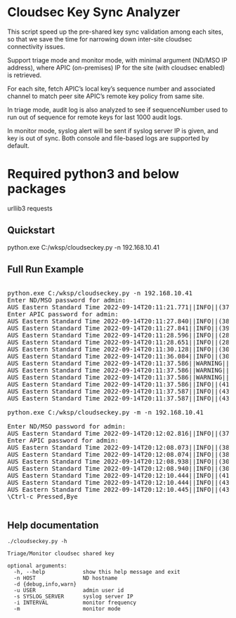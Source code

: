 # Cloudsec Key Sync Analyzer

This script speed up the pre-shared key sync validation among each sites, so that we save the time for narrowing down inter-site cloudsec connectivity issues.

Support triage mode and monitor mode, with minimal argument (ND/MSO IP address), where APIC (on-premises) IP for the site (with cloudsec enabled) is retrieved.

For each site, fetch APIC’s local key’s sequence number and associated channel to match peer site APIC’s remote key policy from same site.

In triage mode, audit log is also analyzed to see if sequenceNumber used to run out of sequence for remote keys for last 1000 audit logs.

In monitor mode, syslog alert will be sent if syslog server IP is given, and key is out of sync.
Both console and file-based logs are supported by default.


# Required python3 and below packages

urllib3
requests

## Quickstart

python.exe C:/wksp/cloudseckey.py -n 192.168.10.41

## Full Run Example

<pre>

python.exe C:/wksp/cloudseckey.py -n 192.168.10.41
Enter ND/MSO password for admin:
AUS Eastern Standard Time 2022-09-14T20:11:21.771||INFO||(376)||Retrieving Sites Info from ND/MSO
Enter APIC password for admin:
AUS Eastern Standard Time 2022-09-14T20:11:27.840||INFO||(384)||Retrieving Key Policy Info from APIC
AUS Eastern Standard Time 2022-09-14T20:11:27.841||INFO||(392)||Running in Triage Mode
AUS Eastern Standard Time 2022-09-14T20:11:28.596||INFO||(280)||Analyzing site fabric-site2 Audit Log for sequenceNumber out of order
AUS Eastern Standard Time 2022-09-14T20:11:28.651||INFO||(280)||Analyzing site fabric-site1 Audit Log for sequenceNumber out of order
AUS Eastern Standard Time 2022-09-14T20:11:30.128||INFO||(308)||Analyzing site fabric-site1 Share Key Policy for Matching
AUS Eastern Standard Time 2022-09-14T20:11:36.084||INFO||(308)||Analyzing site fabric-site2 Share Key Policy for Matching
AUS Eastern Standard Time 2022-09-14T20:11:37.586||WARNING||(413)|| Site 2 used to received remote key with sequenceNumber out of order
AUS Eastern Standard Time 2022-09-14T20:11:37.586||WARNING||(415)||2022-09-14T09:54:44.483+00:00, Local Site ID: 2 , Peer Site ID: 1 , sequenceNumber  (Old: 5126, New: 1)
AUS Eastern Standard Time 2022-09-14T20:11:37.586||WARNING||(415)||2022-09-07T11:02:34.511+00:00, Local Site ID: 2 , Peer Site ID: 1 , sequenceNumber  (Old: 4891, New: 4893)
AUS Eastern Standard Time 2022-09-14T20:11:37.586||INFO||(419)||Cross site validation for shared keys in using
AUS Eastern Standard Time 2022-09-14T20:11:37.587||INFO||(438)||fabric-site1       id 1 --> fabric-site2     id 2 , keys synced at sequenceNumber: 1 , assocNum: 0
AUS Eastern Standard Time 2022-09-14T20:11:37.587||INFO||(438)||fabric-site2       id 2 --> fabric-site1     id 1 , keys synced at sequenceNumber: 8512 , assocNum: 0

python.exe C:/wksp/cloudseckey.py -m -n 192.168.10.41 

Enter ND/MSO password for admin:
AUS Eastern Standard Time 2022-09-14T20:12:02.816||INFO||(376)||Retrieving Sites Info from ND/MSO
Enter APIC password for admin:
AUS Eastern Standard Time 2022-09-14T20:12:08.073||INFO||(384)||Retrieving Key Policy Info from APIC
AUS Eastern Standard Time 2022-09-14T20:12:08.074||INFO||(387)||Running in Monitor Mode for every 180 seconds
AUS Eastern Standard Time 2022-09-14T20:12:08.938||INFO||(308)||Analyzing site fabric-site2 Share Key Policy for Matching
AUS Eastern Standard Time 2022-09-14T20:12:08.940||INFO||(308)||Analyzing site fabric-site1 Share Key Policy for Matching
AUS Eastern Standard Time 2022-09-14T20:12:10.444||INFO||(419)||Cross site validation for shared keys in using
AUS Eastern Standard Time 2022-09-14T20:12:10.444||INFO||(438)||fabric-site2       id 2 --> fabric-site1     id 1 , keys synced at sequenceNumber: 8513 , assocNum: 1
AUS Eastern Standard Time 2022-09-14T20:12:10.445||INFO||(438)||fabric-site1       id 1 --> fabric-site2     id 2 , keys synced at sequenceNumber: 1 , assocNum: 0
\Ctrl-c Pressed,Bye

</pre>

## Help documentation

```
./cloudseckey.py -h

Triage/Monitor cloudsec shared key

optional arguments:
  -h, --help            show this help message and exit
  -n HOST               ND hostname
  -d {debug,info,warn}
  -u USER               admin user id
  -s SYSLOG_SERVER      syslog server IP
  -i INTERVAL           monitor frequency
  -m                    monitor mode
